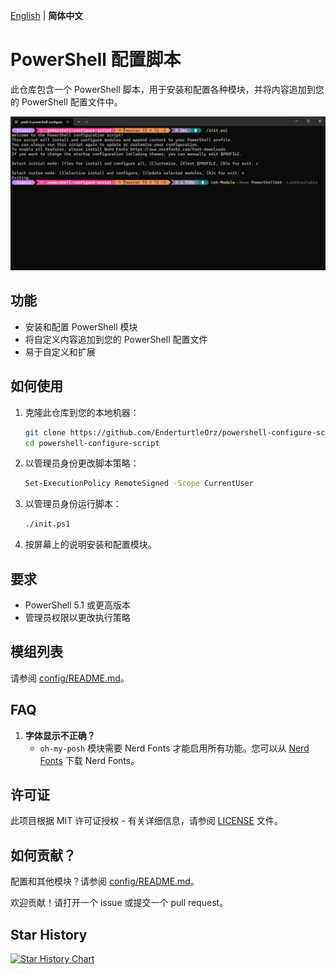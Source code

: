 [English](README.md) | **简体中文** 

# PowerShell 配置脚本

此仓库包含一个 PowerShell 脚本，用于安装和配置各种模块，并将内容追加到您的 PowerShell 配置文件中。

![](pic.png)

## 功能

- 安装和配置 PowerShell 模块
- 将自定义内容追加到您的 PowerShell 配置文件
- 易于自定义和扩展

## 如何使用

1. 克隆此仓库到您的本地机器：
    ```sh
    git clone https://github.com/EnderturtleOrz/powershell-configure-script.git
    cd powershell-configure-script
    ```

2. 以管理员身份更改脚本策略：
    ```sh
    Set-ExecutionPolicy RemoteSigned -Scope CurrentUser
    ```

3. 以管理员身份运行脚本：
    ```sh
    ./init.ps1
    ```

4. 按屏幕上的说明安装和配置模块。

## 要求

- PowerShell 5.1 或更高版本
- 管理员权限以更改执行策略

## 模组列表

请参阅 [config/README.md](config/README.md)。

## FAQ

1. **字体显示不正确？**
   - `oh-my-posh` 模块需要 Nerd Fonts 才能启用所有功能。您可以从 [Nerd Fonts](https://www.nerdfonts.com/font-downloads) 下载 Nerd Fonts。

## 许可证

此项目根据 MIT 许可证授权 - 有关详细信息，请参阅 [LICENSE](LICENSE) 文件。

## 如何贡献？

配置和其他模块？请参阅 [config/README.md](config/README.md)。

欢迎贡献！请打开一个 issue 或提交一个 pull request。

## Star History

[![Star History Chart](https://api.star-history.com/svg?repos=EnderturtleOrz/powershell-configure-script&type=Date)](https://star-history.com/#EnderturtleOrz/powershell-configure-script&Date)